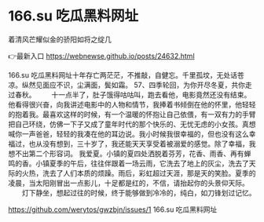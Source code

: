 # 166.su 吃瓜黑料网址
着清风芒耀似金的骄阳如将之绽几

👉最新入口 https://webnewse.github.io/posts/24632.html

166.su 吃瓜黑料网址十年存亡两茫茫，不推敲，自健忘。千里孤坟，无处话苍凉。纵然见面应不识，尘满面，鬓如霜。
	57、四季轮回，为你开尽冬夏，共你走过春秋。
　　十一点半了，肚子饿得咕咕叫，跑去看他，电影竟然还没有结束。他看得很兴奋，向我讲述电影中的人物和情节，我捧着书倾倒在他的怀里，他轻轻的抱着我。最喜欢这样的时候，有一个温暖的怀抱让自己依偎，有一双有力的手臂把自己环绕，仿佛一下子又成了童年时代的那个快乐的、无忧无虑的小女孩。真想喊你一声爸爸，轻轻的我凑在他的耳边说。我小时候我很幸福的，但也没有这么幸福过，也从没有想到，三十岁了，我还能天天享受着被溺爱的感觉。除了幸福，我想不出第二个形容词。
我爱夏。小镇的夏四处洒脱着芬芳，花香、雨香、再有蝉鸣的香。小镇夏季的午后，往往伴跟着一场云雨，它洗去了地上的灰尘，洗去了天际的火热，洗去了人们本质的烦躁。雨后，彩虹超过天涯，那是天的笑脸。夏季的凌晨，当太阳刚冒出一点影儿，十足都是红的，不信，请抬起你的头景仰天际。
　　灯下静坐，想起过往的时候，终于能够做到冷冷的，纯白，如刀锋划过记忆。

https://github.com/werytos/gwzbjn/issues/1
166.su 吃瓜黑料网址
